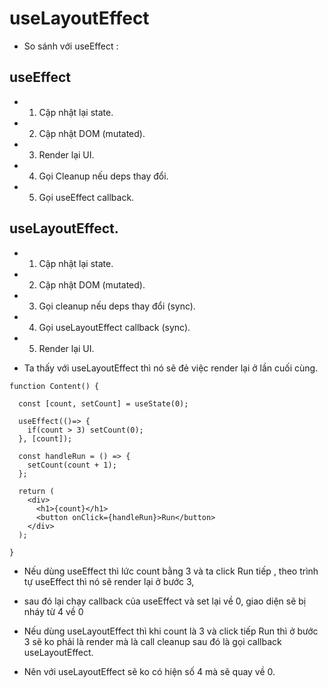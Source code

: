 # useLayoutEffect

- So sánh với useEffect :

## useEffect

- 1. Cập nhật lại state.
- 2. Cập nhật DOM (mutated).
- 3. Render lại UI.
- 4. Gọi Cleanup nếu deps thay đổi.
- 5. Gọi useEffect callback.

## useLayoutEffect.

- 1. Cập nhật lại state.
- 2. Cập nhật DOM (mutated).
- 3. Gọi cleanup nếu deps thay đổi (sync).
- 4. Gọi useLayoutEffect callback (sync).
- 5. Render lại UI.

- Ta thấy với useLayoutEffect thì nó sẽ đẻ việc render lại ở lần cuối cùng.

```
function Content() {

  const [count, setCount] = useState(0);

  useEffect(()=> {
    if(count > 3) setCount(0);
  }, [count]);

  const handleRun = () => {
    setCount(count + 1);
  };

  return (
    <div>
      <h1>{count}</h1>
      <button onClick={handleRun}>Run</button>
    </div>
  );

}

```

- Nếu dùng useEffect thì lức count bằng 3 và ta click Run tiếp , theo trình tự useEffect thì nó sẽ render lại ở bước 3,
- sau đó lại chạy callback của useEffect và set lại về 0, giao diện sẽ bị nháy từ 4 về 0

- Nếu dùng useLayoutEffect thì khi count là 3 và click tiếp Run thì ở bước 3 sẽ ko phải là render mà là call cleanup sau đó là gọi callback useLayoutEffect.
- Nên với useLayoutEffect sẽ ko có hiện số 4 mà sẽ quay về 0.
